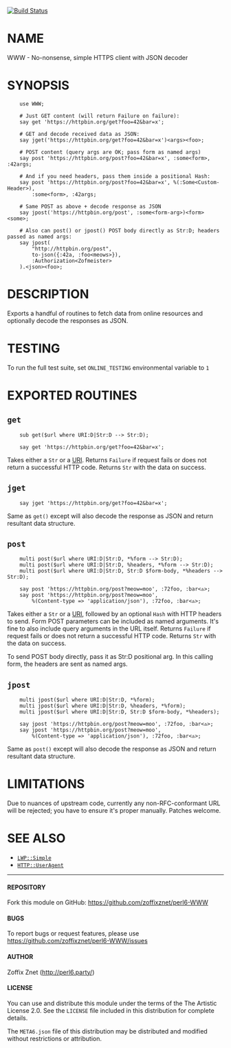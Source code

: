 [![Build Status](https://travis-ci.org/zoffixznet/perl6-WWW.svg)](https://travis-ci.org/zoffixznet/perl6-WWW)

# NAME

WWW - No-nonsense, simple HTTPS client with JSON decoder

# SYNOPSIS

```perl6
    use WWW;

    # Just GET content (will return Failure on failure):
    say get 'https://httpbin.org/get?foo=42&bar=x';

    # GET and decode received data as JSON:
    say jget('https://httpbin.org/get?foo=42&bar=x')<args><foo>;

    # POST content (query args are OK; pass form as named args)
    say post 'https://httpbin.org/post?foo=42&bar=x', :some<form>, :42args;

    # And if you need headers, pass them inside a positional Hash:
    say post 'https://httpbin.org/post?foo=42&bar=x', %(:Some<Custom-Header>),
        :some<form>, :42args;

    # Same POST as above + decode response as JSON
    say jpost('https://httpbin.org/post', :some<form-arg>)<form><some>;

    # Also can post() or jpost() POST body directly as Str:D; headers passed as named args:
    say jpost(
        "http://httpbin.org/post",
        to-json({:42a, :foo<meows>}),
        :Authorization<Zofmeister>
    ).<json><foo>;
```

# DESCRIPTION

Exports a handful of routines to fetch data from online resources and optionally
decode the responses as JSON.

# TESTING

To run the full test suite, set `ONLINE_TESTING` environmental variable to `1`

# EXPORTED ROUTINES

## `get`

```perl6
    sub get($url where URI:D|Str:D --> Str:D);

    say get 'https://httpbin.org/get?foo=42&bar=x';
```

Takes either a `Str` or a [URI](https://modules.perl6.org/dist/URI).
Returns `Failure` if request fails or does not return a successful HTTP code.
Returns `Str` with the data on success.

## `jget`

```perl6
    say jget 'https://httpbin.org/get?foo=42&bar=x';
```

Same as `get()` except will also decode the response as JSON and return
resultant data structure.

## `post`

```perl6
    multi post($url where URI:D|Str:D, *%form --> Str:D);
    multi post($url where URI:D|Str:D, %headers, *%form --> Str:D);
    multi post($url where URI:D|Str:D, Str:D $form-body, *%headers --> Str:D);

    say post 'https://httpbin.org/post?meow=moo', :72foo, :bar<♵>;
    say post 'https://httpbin.org/post?meow=moo',
        %(Content-type => 'application/json'), :72foo, :bar<♵>;
```

Takes either a `Str` or a [URI](https://modules.perl6.org/dist/URI), followed
by an optional `Hash` with HTTP headers to send. Form POST parameters can be
included as named arguments. It's fine to also include query arguments in the
URL itself. Returns `Failure` if request fails or does not return a successful
HTTP code. Returns `Str` with the data on success.

To send POST body directly, pass it as Str:D positional arg. In this calling
form, the headers are sent as named args.

## `jpost`

```perl6
    multi jpost($url where URI:D|Str:D, *%form);
    multi jpost($url where URI:D|Str:D, %headers, *%form);
    multi jpost($url where URI:D|Str:D, Str:D $form-body, *%headers);

    say jpost 'https://httpbin.org/post?meow=moo', :72foo, :bar<♵>;
    say jpost 'https://httpbin.org/post?meow=moo',
        %(Content-type => 'application/json'), :72foo, :bar<♵>;
```

Same as `post()` except will also decode the response as JSON and return
resultant data structure.

# LIMITATIONS

Due to nuances of upstream code, currently any non-RFC-conformant URL will
be rejected; you have to ensure it's proper manually. Patches welcome.

# SEE ALSO

- [`LWP::Simple`](https://modules.perl6.org/repo/LWP::Simple)
- [`HTTP::UserAgent`](https://modules.perl6.org/repo/HTTP::UserAgent)

----

#### REPOSITORY

Fork this module on GitHub:
https://github.com/zoffixznet/perl6-WWW

#### BUGS

To report bugs or request features, please use
https://github.com/zoffixznet/perl6-WWW/issues

#### AUTHOR

Zoffix Znet (http://perl6.party/)

#### LICENSE

You can use and distribute this module under the terms of the
The Artistic License 2.0. See the `LICENSE` file included in this
distribution for complete details.

The `META6.json` file of this distribution may be distributed and modified
without restrictions or attribution.
